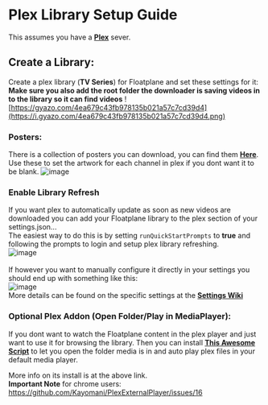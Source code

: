 # Plex Library Setup Guide
This assumes you have a **[Plex](https://www.plex.tv/)** sever.

## Create a Library:
Create a plex library (**TV Series**) for Floatplane and set these settings for it:<br>
**Make sure you also add the root folder the downloader is saving videos in to the library so it can find videos**
![https://gyazo.com/4ea679c43fb978135b021a57c7cd39d4](https://i.gyazo.com/4ea679c43fb978135b021a57c7cd39d4.png)

###  Posters:
There is a collection of posters you can download, you can find them **[Here](https://github.com/Inrixia/Floatplane-Downloader/tree/master/artwork)**.<br>
Use these to set the artwork for each channel in plex if you dont want it to be blank.
![image](https://user-images.githubusercontent.com/6373693/115113172-142cc800-9fdd-11eb-985a-c5a21bde48b0.png)

### Enable Library Refresh
If you want plex to automatically update as soon as new videos are downloaded you can add your Floatplane library to the plex section of your settings.json...<br>
The easiest way to do this is by setting `runQuickStartPrompts` to **true** and following the prompts to login and setup plex library refreshing.<br>
![image](https://user-images.githubusercontent.com/6373693/115113288-b187fc00-9fdd-11eb-8984-99bf6509a671.png)<br>
<br>
If however you want to manually configure it directly in your settings you should end up with something like this:<br>
![image](https://user-images.githubusercontent.com/6373693/115113268-9ae1a500-9fdd-11eb-8a0d-03a63e74eece.png)<br>
More details can be found on the specific settings at the **[Settings Wiki](https://github.com/Inrixia/Floatplane-Downloader/blob/master/wiki/settings.md)**

### Optional Plex Addon (Open Folder/Play in MediaPlayer):

If you dont want to watch the Floatplane content in the plex player and just want to use it for browsing the library. Then you can install **[This Awesome Script](https://github.com/Kayomani/PlexExternalPlayer)** to let you open the folder media is in and auto play plex files in your default media player.

More info on its install is  at the above link.<br>
**Important Note** for chrome users: https://github.com/Kayomani/PlexExternalPlayer/issues/16
